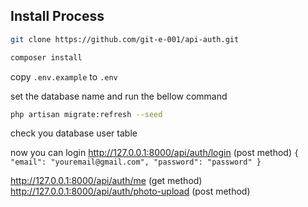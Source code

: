 
## Install Process
```bash
git clone https://github.com/git-e-001/api-auth.git
```

```bash
composer install
```
copy `.env.example` to `.env`

set the database name and run the bellow command

```bash
php artisan migrate:refresh --seed 
```
check you database user table

now you can login
http://127.0.0.1:8000/api/auth/login (post method)
`
{
"email": "youremail@gmail.com",
"password": "password"
}
`

http://127.0.0.1:8000/api/auth/me (get method)
http://127.0.0.1:8000/api/auth/photo-upload (post method)


